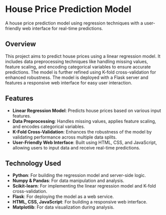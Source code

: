 # House Price Prediction Model

A house price prediction model using regression techniques with a user-friendly web interface for real-time predictions.

## Overview
This project aims to predict house prices using a linear regression model. It includes data preprocessing techniques like handling missing values, feature scaling, and encoding categorical variables to ensure accurate predictions. The model is further refined using K-fold cross-validation for enhanced robustness. The model is deployed with a Flask server and features a responsive web interface for easy user interaction.

## Features
- **Linear Regression Model**: Predicts house prices based on various input features.
- **Data Preprocessing**: Handles missing values, applies feature scaling, and encodes categorical variables.
- **K-Fold Cross-Validation**: Enhances the robustness of the model by validating performance across multiple data splits.
- **User-Friendly Web Interface**: Built using HTML, CSS, and JavaScript, allowing users to input data and receive real-time predictions.

## Technology Used
- **Python**: For building the regression model and server-side logic.
- **Numpy & Pandas**: For data manipulation and analysis.
- **Scikit-learn**: For implementing the linear regression model and K-fold cross-validation.
- **Flask**: For deploying the model as a web service.
- **HTML, CSS, JavaScript**: For building a responsive web interface.
- **Matplotlib**: For data visualization during analysis.
